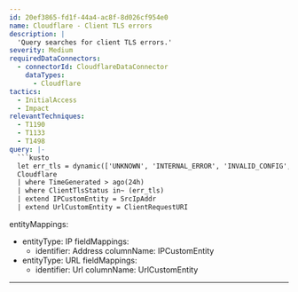 ```yaml
---
id: 20ef3865-fd1f-44a4-ac8f-8d026cf954e0
name: Cloudflare - Client TLS errors
description: |
  'Query searches for client TLS errors.'
severity: Medium
requiredDataConnectors:
  - connectorId: CloudflareDataConnector
    dataTypes:
      - Cloudflare
tactics:
  - InitialAccess
  - Impact
relevantTechniques:
  - T1190
  - T1133
  - T1498
query: |-
  ```kusto
  let err_tls = dynamic(['UNKNOWN', 'INTERNAL_ERROR', 'INVALID_CONFIG', 'INVALID_SNI', 'HANDSHAKE_FAILED']);
  Cloudflare
  | where TimeGenerated > ago(24h)
  | where ClientTlsStatus in~ (err_tls)
  | extend IPCustomEntity = SrcIpAddr
  | extend UrlCustomEntity = ClientRequestURI
  ```
entityMappings:
  - entityType: IP
    fieldMappings:
      - identifier: Address
        columnName: IPCustomEntity
  - entityType: URL
    fieldMappings:
      - identifier: Url
        columnName: UrlCustomEntity
---
```


